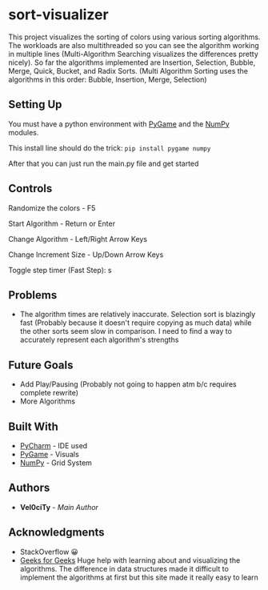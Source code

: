 # sort-visualizer
This project visualizes the sorting of colors using various sorting algorithms. The workloads are also multithreaded so you can see the algorithm working in multiple lines (Multi-Algorithm Searching visualizes the differences pretty nicely). So far the algorithms implemented are Insertion, Selection, Bubble, Merge, Quick, Bucket, and Radix Sorts. (Multi Algorithm Sorting uses the algorithms in this order: Bubble, Insertion, Merge, Selection)

## Setting Up
You must have a python environment with [PyGame](https://www.pygame.org/) and the [NumPy](https://numpy.org/) modules.

This install line should do the trick: ```pip install pygame numpy```

After that you can just run the main.py file and get started

## Controls
Randomize the colors - F5

Start Algorithm - Return or Enter

Change Algorithm - Left/Right Arrow Keys

Change Increment Size - Up/Down Arrow Keys

Toggle step timer (Fast Step): s

## Problems
* The algorithm times are relatively inaccurate. Selection sort is blazingly fast (Probably because it doesn't require copying as much data) while the other sorts seem slow in comparison. I need to find a way to accurately represent each algorithm's strengths

## Future Goals
* Add Play/Pausing (Probably not going to happen atm b/c requires complete rewrite)
* More Algorithms

## Built With

* [PyCharm](https://www.jetbrains.com/pycharm/) - IDE used
* [PyGame](https://www.pygame.org/) - Visuals
* [NumPy](https://numpy.org/) - Grid System

## Authors

* **Vel0ciTy** - *Main Author*

## Acknowledgments

* StackOverflow 😀
* [Geeks for Geeks](https://www.geeksforgeeks.org/sorting-algorithms/) Huge help with learning about and visualizing the algorithms. The difference in data structures made it difficult to implement the algorithms at first but this site made it really easy to learn
